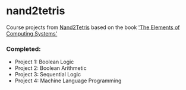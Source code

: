 # nand2tetris

Course projects from [Nand2Tetris](https://www.nand2tetris.org/) based on the book ['The Elements of Computing Systems'](https://www.nand2tetris.org/book)

### Completed: 
+ Project 1: Boolean Logic
+ Project 2: Boolean Arithmetic
+ Project 3: Sequential Logic
+ Project 4: Machine Language Programming